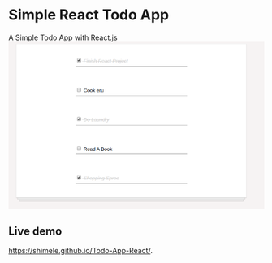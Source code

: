 # Simple React Todo App
A Simple Todo App with React.js
![alt text](https://github.com/Shimele/Todo-App-React/blob/master/public/screenshot.png)

## Live demo

https://shimele.github.io/Todo-App-React/.


